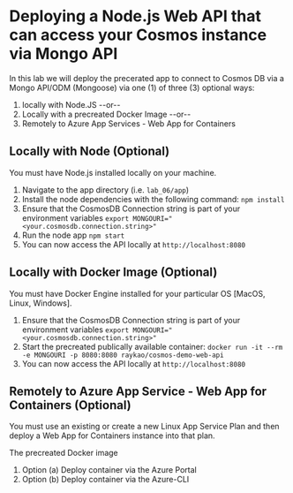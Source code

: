 # Deploying a Node.js Web API that can access your Cosmos instance via Mongo API

In this lab we will deploy the precerated app to connect to Cosmos DB via a Mongo API/ODM (Mongoose) via one (1) of three (3) optional ways:
1. locally with Node.JS --or--
2. Locally with a precreated Docker Image --or--
3. Remotely to Azure App Services - Web App for Containers

## Locally with Node (Optional)

You must have Node.js installed locally on your machine.

1. Navigate to the app directory (i.e. ```lab_06/app```)
2. Install the node dependencies with the following command: ```npm install```
3. Ensure that the CosmosDB Connection string is part of your environment variables ```export MONGOURI="<your.cosmosdb.connection.string>"```
4. Run the node app ```npm start```
5. You can now access the API locally at ```http://localhost:8080```

## Locally with Docker Image (Optional)

You must have Docker Engine installed for your particular OS [MacOS, Linux, Windows].

1. Ensure that the CosmosDB Connection string is part of your environment variables ```export MONGOURI="<your.cosmosdb.connection.string>"```
2. Start the precreated publically available container: ```docker run -it --rm -e MONGOURI -p 8080:8080 raykao/cosmos-demo-web-api```
3. You can now access the API locally at ```http://localhost:8080```

## Remotely to Azure App Service - Web App for Containers (Optional)

You must use an existing or create a new Linux App Service Plan and then deploy a Web App for Containers instance into that plan.

The precreated Docker image

1. Option (a) Deploy container via the Azure Portal
1. Option (b) Deploy container via the Azure-CLI